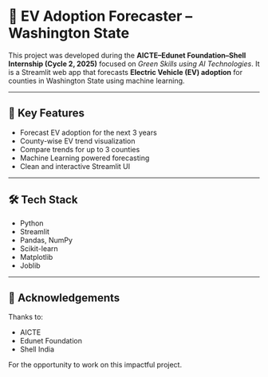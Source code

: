 # 🔮 EV Adoption Forecaster – Washington State

This project was developed during the **AICTE–Edunet Foundation–Shell Internship (Cycle 2, 2025)** focused on *Green Skills using AI Technologies*. It is a Streamlit web app that forecasts **Electric Vehicle (EV) adoption** for counties in Washington State using machine learning.

---

## 📌 Key Features

- Forecast EV adoption for the next 3 years  
- County-wise EV trend visualization  
- Compare trends for up to 3 counties  
- Machine Learning powered forecasting  
- Clean and interactive Streamlit UI  

---

## 🛠️ Tech Stack

- Python  
- Streamlit  
- Pandas, NumPy  
- Scikit-learn  
- Matplotlib  
- Joblib  

---

## 🙌 Acknowledgements

Thanks to:

- AICTE  
- Edunet Foundation  
- Shell India  

For the opportunity to work on this impactful project.
